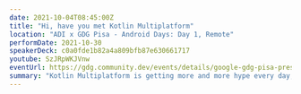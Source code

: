 ```yaml
---
date: 2021-10-04T08:45:00Z
title: "Hi, have you met Kotlin Multiplatform"
location: "ADI x GDG Pisa - Android Days: Day 1, Remote"
performDate: 2021-10-30
speakerDeck: c0a0fde1b82a4a809bfb87e630661717
youtube: SzJRpWKJVnw
eventUrl: https://gdg.community.dev/events/details/google-gdg-pisa-presents-adi-x-gdg-pisa-android-days-day-1/
summary: "Kotlin Multiplatform is getting more and more hype every day, even if it's still in alpha. We constantly read of new companies and teams that are trying KMP for experiments and production projects alike. And we're left wondering: it safe to do so? Why picking KMP over any another cross-platform solution? How to approach it? And, most importantly, is it possible to start using it in existing projects?<br>In this talk, I'll answer to these questions, clarifying all the doubts and making you ready to use and love Kotlin Multiplatform."
---
```


